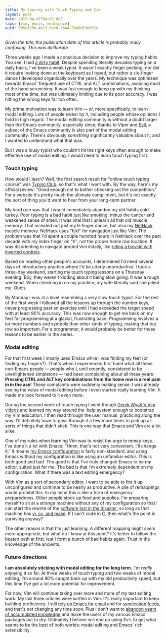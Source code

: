 ```yaml
---
title: My Journey with Touch Typing and Vim
layout: post
date: 2017-04-01T04:02:08Z
tags: [vim, emacs, meatspace]
uuid: 985ef250-4b1f-3ec0-76a4-79406f3e993e
---
```


*Given the title, the publication date of this article is probably
really confusing. This was deliberate.*

Three weeks ago I made a conscious decision to improve my typing
habits. You see, I had [a dirty habit][tt]. Despite spending literally
decades typing on a daily basis, I've been a weak typist. It wasn't
exactly finger pecking, nor did it require looking down at the
keyboard as I typed, but rather a six-finger dance I developed
organically over the years. My technique was optimized towards Emacs'
frequent use of CTRL and ALT combinations, avoiding most of the hand
scrunching. It was fast enough to keep up with my thinking most of the
time, but was ultimately limiting due to its poor accuracy. I was
hitting the wrong keys far too often.

My prime motivation was to learn Vim — or, more specifically, to learn
modal editing. Lots of people swear by it, including people whose
opinions I hold in high regard. The modal editing community is without
a doubt larger than the Emacs community, especially since, thanks to
Viper and [Evil][evil], a subset of the Emacs community is also part
of the modal editing community. There's obviously *something*
significantly valuable about it, and I wanted to understand what that
was.

But I was a lousy typist who couldn't hit the right keys often enough to
make effective use of modal editing. I would need to learn touch typing
first.

### Touch typing

How would I learn? Well, the first search result for "online touch
typing course" was [Typing Club][tc], so that's what I went with. By
the way, here's my official review: "Good enough not to bother
checking out the competition." For a website it's pretty much the
ultimate compliment, but it's not exactly the sort of thing you'd want
to hear from your long-term partner.

My hard rule was that I would immediately abandon my old habits cold
turkey. Poor typing is a bad habit just like smoking, minus the cancer
and weakened sense of smell. It was vital that I unlearn all that old
muscle memory. That included not just my 6-finger dance, but also my
[NetHack][nh] muscle memory. NetHack uses "hjkl" for navigation just
like Vim. The problem was that I'd spent a couple hundred hours in
NetHack over the past decade with my index finger on "h", not the
proper home row location. It was disorienting to navigate around Vim
initally, like [riding a bicycle with inverted controls][bike].

Based on reading other people's accounts, I determined I'd need
several days of introductory practice where I'd be utterly
unproductive. I took a three-day weekend, starting my touch typing
lessons on a Thursday evening. Boy, they weren't kidding about it
being slow going. It was a rough weekend. When checking in on my
practice, my wife literally said she pitied me. Ouch.

By Monday I was at a level resembling a very slow touch typist. For
the rest of the first week I followed all the lessons up through the
number keys, never progressing past an exercise until I had exceeded
the target speed with at least 90% accuracy. This was now enough to
get me back on my feet for programming at a glacial, frustrating pace.
Programming involves a lot more numbers and symbols than other kinds
of typing, making that top row so important. For a programmer, it
would probably be better for these lessons to be earlier in the
series.

### Modal editing

For that first week I mostly used Emacs while I was finding my feet
(or finding my fingers?). That's when I experienced first hand what
all these non-Emacs people — people who I, until recently, considered
to be unenlightened simpletons — had been complaining about all these
years: **Pressing CTRL and ALT key combinations from the home row is a
real pain in in the ass!** These complaints were suddenly making
sense. I was already seeing the value of modal editing before I even
started really learning Vim. It made me look forward to it even more.

During the second week of touch typing I went though [Derek Wyatt's
Vim videos][video] and learned my way around the :help system enough
to bootstrap my Vim education. I then read through the user manual,
practicing along the way. I'll definitely have to pass through it a
few more times to pick up all sorts of things that didn't stick. This
is one way that Emacs and Vim are a lot alike.

One of my rules when learning Vim was to resist the urge to remap
keys. I've done it a lot with Emacs: "Hmm, that's not very convenient.
I'll change it." It means [my Emacs configuration][conf] is fairly
non-standard, and using Emacs without my configuration is like using
an unfamiliar editor. This is both good and bad. The good is that I've
truly changed Emacs to be *my* editor, suited just for me. The bad is
that I'm extremely dependent on my configuration. What if there was a
text editing emergency?

With Vim as a sort of secondary editor, I want to be able to fire it
up unconfigured and continue to be nearly as productive. A pile of
remappings would prohibit this. In my mind this is like a form of
emergency preparedness. Other people stock up food and supplies. I'm
preparing myself to sit at a strange machine without any of my
configuration so that I can start the rewrite of the [software lost in
the disaster][needle], so long as that machine has [vi, cc, and
make][build]. If I can't code in C, then what's the point in surviving
anyway?

The other reason is that I'm just learning. A different mapping might
*seem* more appropriate, but what do I know at this point? It's better
to follow the beaten path at first, lest I form a bunch of bad habits
again. Trust in the knowledge of the ancients.

### Future directions

**I am absolutely sticking with modal editing for the long term.** I'm
*really* enjoying it so far. At three weeks of touch typing and two
weeks of modal editing, I'm around 80% caught back up with my old
productivity speed, but this time I've got a lot more potential for
improvement.

For now, Vim will continue taking over more and more of my text
editing work. My last three articles were written in Vim. It's really
important to keep building proficiency. I still [rely on Emacs for
email][email] and for [syndication feeds][elfeed], and that's not
changing any time soon. Plus I don't want to [abandon years of
accumulated knowledge][tag] and leave the users of my various Emacs
packages out to dry. Ultimately I believe will end up using Evil, to
get what seems to be the best of both worlds: modal editing and Emacs'
rich extensibility.


[tt]: http://steve-yegge.blogspot.com/2008/09/programmings-dirtiest-little-secret.html
[evil]: https://github.com/emacs-evil/evil
[tc]: https://www.typingclub.com/
[bike]: https://www.youtube.com/watch?v=MFzDaBzBlL0
[nh]: http://www.nethack.org/
[video]: http://derekwyatt.org/vim/tutorials/
[conf]: https://github.com/skeeto/.emacs.d
[build]: /blog/2017/03/30/
[needle]: /blog/2016/11/17/
[email]: /blog/2013/09/03/
[elfeed]: https://github.com/skeeto/elfeed
[tag]: /tags/emacs/
